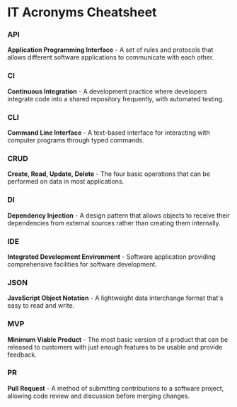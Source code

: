 # IT Acronyms Cheatsheet

### API
**Application Programming Interface** - A set of rules and protocols that allows different software applications to communicate with each other.

### CI
**Continuous Integration** - A development practice where developers integrate code into a shared repository frequently, with automated testing.

### CLI
**Command Line Interface** - A text-based interface for interacting with computer programs through typed commands.

### CRUD
**Create, Read, Update, Delete** - The four basic operations that can be performed on data in most applications.

### DI
**Dependency Injection** - A design pattern that allows objects to receive their dependencies from external sources rather than creating them internally.

### IDE
**Integrated Development Environment** - Software application providing comprehensive facilities for software development.

### JSON
**JavaScript Object Notation** - A lightweight data interchange format that's easy to read and write.

### MVP
**Minimum Viable Product** - The most basic version of a product that can be released to customers with just enough features to be usable and provide feedback.

### PR
**Pull Request** - A method of submitting contributions to a software project, allowing code review and discussion before merging changes.